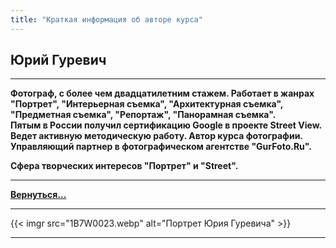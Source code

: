 ```yaml
---
title: "Краткая информация об авторе курса"
---
```


## Юрий Гуревич
---
**Фотограф, с более чем двадцатилетним стажем. Работает в жанрах "Портрет", "Интерьерная съемка", "Архитектурная съемка", "Предметная съемка", "Репортаж", "Панорамная съемка".  
Пятым в России получил сертификацию Google в проекте Street View.  
Ведет активную методическую работу. Автор курса фотографии.   
Управляющий партнер в фотографическом агентстве "GurFoto.Ru".**

**Сфера творческих интересов "Портрет" и "Street".**

---
**[Вернуться...](/)**

---
{{< imgr src="1B7W0023.webp" alt="Портрет Юрия Гуревича" >}}

---
